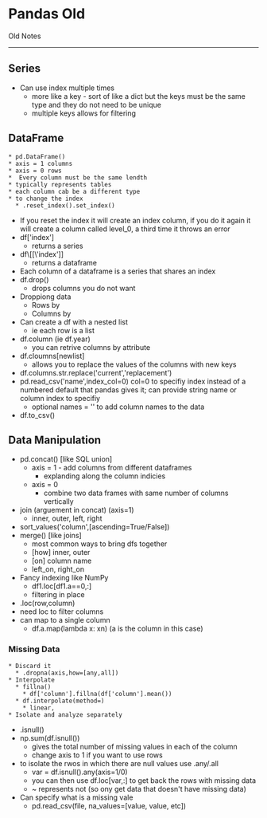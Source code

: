   # Pandas Old
  
  Old Notes
  _____
  ## Series
  * Can use index multiple times
    * more like a key - sort of like a dict but the keys must be the same type and they do not need to be unique 
    * multiple keys allows for filtering
  
  ## DataFrame
    * pd.DataFrame()
    * axis = 1 columns
    * axis = 0 rows
    *  Every column must be the same lendth
    * typically represents tables
    * each column cab be a different type
    * to change the index
      * .reset_index().set_index()
  * If you reset the index it will create an index column, if you do it again it will create a column called level_0, a third time it throws an error 
  * df['index']
    * returns a series
  * df\\[[\\'index']]
    * returns a dataframe
  * Each column of a dataframe is a series that shares an index
  * df.drop()
    * drops columns you do not want
  * Droppiong data
    * Rows by 
    * Columns by 
  * Can create a df with a nested list
    * ie each row is a list
  * df.column (ie df.year)
    * you can retrive columns by attribute
  * df.cloumns[newlist]
    * allows you to replace the values of the columns with new keys
  * df.columns.str.replace('current','replacement')
  * pd.read_csv('name',index_col=0) col=0 to specifiy index instead of a numbered default that pandas gives it; can provide string name or column index to specifiy
    * optional names = '' to add column names to the data
  * df.to_csv()
  
  
  ## Data Manipulation
  * pd.concat() [like SQL union]
    * axis = 1 - add columns from different dataframes
      * explanding along the column indicies 
    * axis = 0 
      * combine two data frames with same number of columns vertically
  * join (arguement in concat) (axis=1)
    * inner, outer, left, right
  * sort_values('column',[ascending=True/False])
  * merge() [like joins]
    * most common ways to bring dfs together
    * [how] inner, outer
    * [on] column name
    * left_on, right_on
  * Fancy indexing like NumPy
    * df1.loc[df1.a==0,:] 
    * filtering in place
  * .loc(row,column)
  * need loc to filter columns
  * can map to a single column 
    * df.a.map(lambda x: xn) (a is the column in this case)
  
  ### Missing Data
    * Discard it
      * .dropna(axis,how=[any,all])
    * Interpolate
      * fillna()
        * df['column'].fillna(df['column'].mean())
      * df.interpolate(method=) 
        * linear, 
    * Isolate and analyze separately
  
  * .isnull()
  * np.sum(df.isnull())
    * gives the total number of missing values in each of the column
    * change axis to 1 if you want to use rows
  * to isolate the rwos in which there are null values use .any/.all
    * var = df.isnull().any(axis=1/0)
    * you can then use df.loc[var,:] to get back the rows with missing data
    * ~ represents not (so ony get data that doesn't have missing data)
  * Can specify what is a missing vale
    * pd.read_csv(file, na_values=[value, value, etc])
  
  
